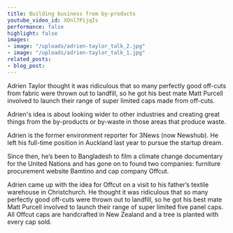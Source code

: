 ```yaml
---
title: Building business from by-products
youtube_video_id: XOnl7PijqIs
performance: false
highlight: false
images:
- image: "/uploads/adrien-taylor_talk_2.jpg"
- image: "/uploads/adrien-taylor_talk_1.jpg"
related_posts:
- blog_post: 
---
```


Adrien Taylor thought it was ridiculous that so many perfectly good off-cuts from fabric were thrown out to landfill, so he got his best mate Matt Purcell involved to launch their range of super limited caps made from off-cuts.

Adrien's idea is about looking wider to other industries and creating great things from the by-products or by-waste in those areas that produce waste.

Adrien is the former environment reporter for 3News (now Newshub). He left his full-time position in Auckland last year to pursue the startup dream.

Since then, he’s been to Bangladesh to film a climate change documentary for the United Nations and has gone on to found two companies: furniture procurement website Bamtino and cap company Offcut.

Adrien came up with the idea for Offcut on a visit to his father’s textile warehouse in Christchurch. He thought it was ridiculous that so many perfectly good off-cuts were thrown out to landfill, so he got his best mate Matt Purcell involved to launch their range of super limited five panel caps. All Offcut caps are handcrafted in New Zealand and a tree is planted with every cap sold.
